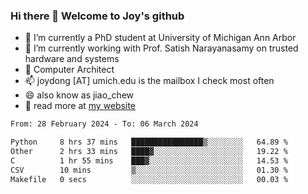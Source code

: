 ### Hi there 👋 Welcome to Joy's github

- 🔭 I’m currently a PhD student at University of Michigan Ann Arbor
- 🌱 I’m currently working with Prof. Satish Narayanasamy on trusted hardware and systems
- 👯 Computer Architect
- 📫 joydong [AT] umich.edu is the mailbox I check most often
- 😄 also know as jiao_chew
- 💬 read more at [my website](https://joydddd.github.io/)
<!--START_SECTION:waka-->

```txt
From: 28 February 2024 - To: 06 March 2024

Python     8 hrs 37 mins   ████████████████▒░░░░░░░░   64.89 %
Other      2 hrs 33 mins   ████▓░░░░░░░░░░░░░░░░░░░░   19.22 %
C          1 hr 55 mins    ███▓░░░░░░░░░░░░░░░░░░░░░   14.53 %
CSV        10 mins         ▒░░░░░░░░░░░░░░░░░░░░░░░░   01.30 %
Makefile   0 secs          ░░░░░░░░░░░░░░░░░░░░░░░░░   00.03 %
```

<!--END_SECTION:waka-->
